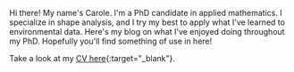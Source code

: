 Hi there! My name's Carole. I'm a PhD candidate in applied mathematics. I specialize in shape analysis, and I try my best to apply what I've learned to environmental data. Here's my blog on what I've enjoyed doing throughout my PhD. Hopefully you'll find something of use in here!

Take a look at my [CV here](/assets/cv.pdf){:target="_blank"}.
